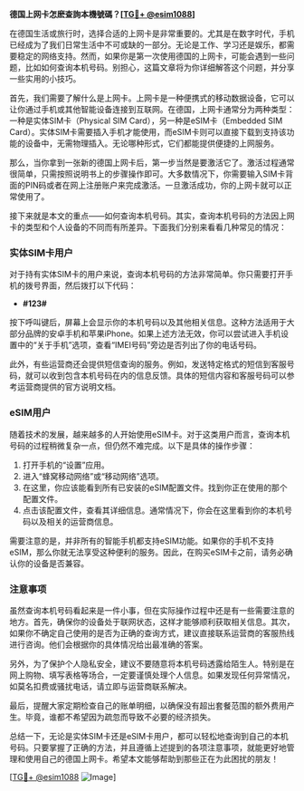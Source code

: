 **德国上网卡怎麽查詢本機號碼？[[TG💪+ @esim1088](https://t.me/s/esim1088)]**

在德国生活或旅行时，选择合适的上网卡是非常重要的。尤其是在数字时代，手机已经成为了我们日常生活中不可或缺的一部分。无论是工作、学习还是娱乐，都需要稳定的网络支持。然而，如果你是第一次使用德国的上网卡，可能会遇到一些问题，比如如何查询本机号码。别担心，这篇文章将为你详细解答这个问题，并分享一些实用的小技巧。

首先，我们需要了解什么是上网卡。上网卡是一种便携式的移动数据设备，它可以让你通过手机或其他智能设备连接到互联网。在德国，上网卡通常分为两种类型：一种是实体SIM卡（Physical SIM Card），另一种是eSIM卡（Embedded SIM Card）。实体SIM卡需要插入手机才能使用，而eSIM卡则可以直接下载到支持该功能的设备中，无需物理插入。无论哪种形式，它们都能提供便捷的上网服务。

那么，当你拿到一张新的德国上网卡后，第一步当然是要激活它了。激活过程通常很简单，只需按照说明书上的步骤操作即可。大多数情况下，你需要输入SIM卡背面的PIN码或者在网上注册账户来完成激活。一旦激活成功，你的上网卡就可以正常使用了。

接下来就是本文的重点——如何查询本机号码。其实，查询本机号码的方法因上网卡的类型和个人设备的不同而有所差异。下面我们分别来看看几种常见的情况：

### 实体SIM卡用户

对于持有实体SIM卡的用户来说，查询本机号码的方法非常简单。你只需要打开手机的拨号界面，然后拨打以下代码：

- **#123#**
  
按下呼叫键后，屏幕上会显示你的本机号码以及其他相关信息。这种方法适用于大部分品牌的安卓手机和苹果iPhone。如果上述方法无效，你可以尝试进入手机设置中的“关于手机”选项，查看“IMEI号码”旁边是否列出了你的电话号码。

此外，有些运营商还会提供短信查询的服务。例如，发送特定格式的短信到客服号码，就可以收到包含本机号码在内的信息反馈。具体的短信内容和客服号码可以参考运营商提供的官方说明文档。

### eSIM用户

随着技术的发展，越来越多的人开始使用eSIM卡。对于这类用户而言，查询本机号码的过程稍微复杂一点，但仍然不难完成。以下是具体的操作步骤：

1. 打开手机的“设置”应用。
2. 进入“蜂窝移动网络”或“移动网络”选项。
3. 在这里，你应该能看到所有已安装的eSIM配置文件。找到你正在使用的那个配置文件。
4. 点击该配置文件，查看其详细信息。通常情况下，你会在这里看到你的本机号码以及相关的运营商信息。

需要注意的是，并非所有的智能手机都支持eSIM功能。如果你的手机不支持eSIM，那么你就无法享受这种便利的服务。因此，在购买eSIM卡之前，请务必确认你的设备是否兼容。

### 注意事项

虽然查询本机号码看起来是一件小事，但在实际操作过程中还是有一些需要注意的地方。首先，确保你的设备处于联网状态，这样才能够顺利获取相关信息。其次，如果你不确定自己使用的是否为正确的查询方式，建议直接联系运营商的客服热线进行咨询。他们会根据你的具体情况给出最准确的答案。

另外，为了保护个人隐私安全，建议不要随意将本机号码透露给陌生人。特别是在网上购物、填写表格等场合，一定要谨慎处理个人信息。如果发现任何异常情况，如莫名扣费或骚扰电话，请立即与运营商联系解决。

最后，提醒大家定期检查自己的账单明细，以确保没有超出套餐范围的额外费用产生。毕竟，谁都不希望因为疏忽而导致不必要的经济损失。

总结一下，无论是实体SIM卡还是eSIM卡用户，都可以轻松地查询到自己的本机号码。只要掌握了正确的方法，并且遵循上述提到的各项注意事项，就能更好地管理和使用自己的德国上网卡。希望本文能够帮助到那些正在为此困扰的朋友！

[[TG💪+ @esim1088](https://t.me/s/esim1088) ![Image](https://i.postimg.cc/4NQfJmqS/Snipaste-2025-05-13-00-14-12.png)]